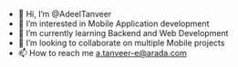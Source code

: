 - 👋 Hi, I’m @AdeelTanveer
- 👀 I’m interested in Mobile Application development
- 🌱 I’m currently learning Backend and Web Development
- 💞️ I’m looking to collaborate on multiple Mobile projects
- 📫 How to reach me a.tanveer-e@arada.com

<!---
AdeelTanveer/AdeelTanveer is a ✨ special ✨ repository because its `README.md` (this file) appears on your GitHub profile.
You can click the Preview link to take a look at your changes.
--->
